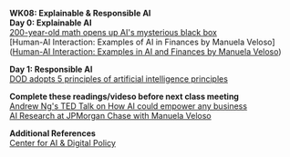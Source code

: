 **WK08: Explainable & Responsible AI**  
**Day 0: Explainable AI**  
[200-year-old math opens up AI's mysterious black box](https://spectrum.ieee.org/black-box-ai)  
[Human-AI Interaction: Examples of AI in Finances by Manuela Veloso]([Human-AI Interaction: Examples in AI and Finances by Manuela Veloso](https://www.youtube.com/watch?v=zD7yQwvvIvM))  


**Day 1: Responsible AI**  
[DOD adopts 5 principles of artificial intelligence principles](https://www.defense.gov/News/News-Stories/Article/Article/2094085/dod-adopts-5-principles-of-artificial-intelligence-ethics/#.Y_l9b-fnkIY.linkedin)  

**Complete these readings/videso before next class meeting**  
[Andrew Ng's TED Talk on How AI could empower any business](https://www.ted.com/talks/andrew_ng_how_ai_could_empower_any_business?language=en)  
[AI Research at JPMorgan Chase with Manuela Veloso](https://www.youtube.com/watch?v=uJ4l0awqAYA&t=1556s)  

**Additional References**  
[Center for AI & Digital Policy](https://www.caidp.org/)  
